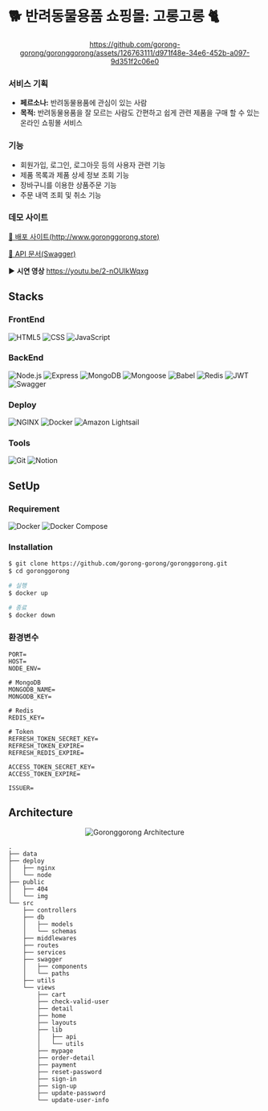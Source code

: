 # 🐕 반려동물용품 쇼핑몰: 고롱고롱 🐈

<div align="center">

https://github.com/gorong-gorong/goronggorong/assets/126763111/d971f48e-34e6-452b-a097-9d351f2c06e0


</div>

### 서비스 기획

- **페르소나:** 반려동물용품에 관심이 있는 사람
- **목적:** 반려동물용품을 잘 모르는 사람도 간편하고 쉽게 관련 제품을 구매 할 수 있는 온라인 쇼핑몰 서비스

### 기능

- 회원가입, 로그인, 로그아웃 등의 사용자 관련 기능
- 제품 목록과 제품 상세 정보 조회 기능
- 장바구니를 이용한 상품주문 기능
- 주문 내역 조회 및 취소 기능

### 데모 사이트

[🔗 배포 사이트(http://www.goronggorong.store)](http://www.goronggorong.store/)

[🔗 API 문서(Swagger)](http://www.goronggorong.store/api-docs)

▶️ **시연 영상** https://youtu.be/2-nOUlkWqxg

## Stacks

### FrontEnd

<div>
  <img alt="HTML5" src="https://img.shields.io/badge/HTML5-E34F26?style=flat&logo=html5&logoColor=white">
  <img alt="CSS" src="https://img.shields.io/badge/CSS-1572B6?style=flat&logo=css3&logoColor=white">
  <img alt="JavaScript" src="https://img.shields.io/badge/JavaScript-F7DF1E?style=flat&logo=JavaScript&logoColor=white">
</div>

### BackEnd

<div>
  <img alt="Node.js" src="https://img.shields.io/badge/Node.js-339933?style=flat&logo=Node.js&logoColor=white">
  <img alt="Express" src="https://img.shields.io/badge/Express-000000?style=flat&logo=Express&logoColor=white">
  <img alt="MongoDB" src="https://img.shields.io/badge/MongoDB-47A248?style=flat&logo=MongoDB&logoColor=white">
  <img alt="Mongoose" src="https://img.shields.io/badge/Mongoose-880000?style=flat&logo=Mongoose&logoColor=white">
  <img alt="Babel" src="https://img.shields.io/badge/Babel-F9DC3E?style=flat&logo=Babel&logoColor=white">
  <img alt="Redis" src="https://img.shields.io/badge/Redis-DC382D?style=flat&logo=Redis&logoColor=white">
  <img alt="JWT" src="https://img.shields.io/badge/JWT-000000?style=flat&logo=jsonwebtokens&logoColor=white">
  <img alt="Swagger" src="https://img.shields.io/badge/Swagger-85EA2D?style=flat&logo=Swagger&logoColor=white">
</div>

### Deploy

<div>
  <img alt="NGINX" src="https://img.shields.io/badge/NGINX-009639?style=flat&logo=NGINX&logoColor=white">
  <img alt="Docker" src="https://img.shields.io/badge/Docker-2496ED?style=flat&logo=Docker&logoColor=white">
  <img alt="Amazon Lightsail" src="https://img.shields.io/badge/Amazon Lightsail-E17107?style=flat&logoColor=white">
</div>

### Tools

<div>
  <img alt="Git" src="https://img.shields.io/badge/Git-F05032?style=flat&logo=Git&logoColor=white">
  <img alt="Notion" src="https://img.shields.io/badge/Notion-000000?style=flat&logo=Notion&logoColor=white">
</div>

## SetUp

### Requirement

<div>
  <img alt="Docker" src="https://img.shields.io/badge/Docker-24.0.5-2496ED?style=flat&logo=Docker&logoColor=white">
  <img alt="Docker Compose" src="https://img.shields.io/badge/Docker Compose-2.20.2-2496ED?style=flat&logo=Docker Compose&logoColor=white">
</div>

### Installation

```bash
$ git clone https://github.com/gorong-gorong/goronggorong.git
$ cd goronggorong

# 실행
$ docker up

# 종료
$ docker down
```

### 환경변수

```
PORT=
HOST=
NODE_ENV=

# MongoDB
MONGODB_NAME=
MONGODB_KEY=

# Redis
REDIS_KEY=

# Token
REFRESH_TOKEN_SECRET_KEY=
REFRESH_TOKEN_EXPIRE=
REFRESH_REDIS_EXPIRE=

ACCESS_TOKEN_SECRET_KEY=
ACCESS_TOKEN_EXPIRE=

ISSUER=
```

## Architecture

<div align="center">

![Goronggorong Architecture](https://github.com/gorong-gorong/goronggorong/assets/67633810/0a0df318-2a8e-4609-afe1-e8272bfc393d)

</div>

```
.
├── data
├── deploy
│   ├── nginx
│   └── node
├── public
│   ├── 404
│   └── img
└── src
    ├── controllers
    ├── db
    │   ├── models
    │   └── schemas
    ├── middlewares
    ├── routes
    ├── services
    ├── swagger
    │   ├── components
    │   └── paths
    ├── utils
    └── views
        ├── cart
        ├── check-valid-user
        ├── detail
        ├── home
        ├── layouts
        ├── lib
        │   ├── api
        │   └── utils
        ├── mypage
        ├── order-detail
        ├── payment
        ├── reset-password
        ├── sign-in
        ├── sign-up
        ├── update-password
        └── update-user-info
```
